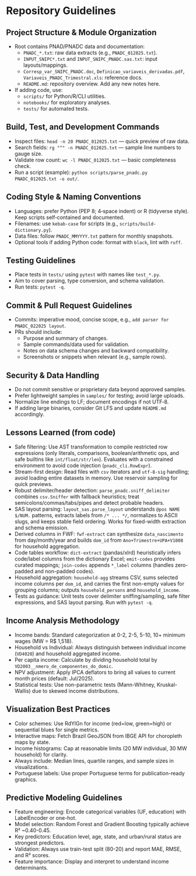 # Repository Guidelines

## Project Structure & Module Organization
- Root contains PNAD/PNADC data and documentation:
  - `PNADC_*.txt`: raw data extracts (e.g., `PNADC_012025.txt`).
  - `INPUT_SNIPC*.txt` and `INPUT_SNIPC_PNADC.sas.txt`: input layouts/mappings.
  - `Corresp_var_SNIPC_PNADC.doc`, `Definicao_variaveis_derivadas.pdf`, `Variaveis_PNADC_Trimestral.xls`: reference docs.
  - `README.md`: repository overview. Add any new notes here.
- If adding code, use:
  - `scripts/` for Python/R/CLI utilities.
  - `notebooks/` for exploratory analyses.
  - `tests/` for automated tests.

## Build, Test, and Development Commands
- Inspect files: `head -n 20 PNADC_012025.txt` — quick preview of raw data.
- Search fields: `rg "^" -n PNADC_012025.txt` — sample line numbers to gauge size.
- Validate row count: `wc -l PNADC_012025.txt` — basic completeness check.
- Run a script (example): `python scripts/parse_pnadc.py PNADC_012025.txt -o out/`.

## Coding Style & Naming Conventions
- Languages: prefer Python (PEP 8; 4‑space indent) or R (tidyverse style). Keep scripts self‑contained and documented.
- Filenames: use `kebab-case` for scripts (e.g., `scripts/build-dictionary.py`).
- Data files: follow `PNADC_MMYYYY.txt` pattern for monthly snapshots.
- Optional tools if adding Python code: format with `black`, lint with `ruff`.

## Testing Guidelines
- Place tests in `tests/` using `pytest` with names like `test_*.py`.
- Aim to cover parsing, type conversion, and schema validation.
- Run tests: `pytest -q`.

## Commit & Pull Request Guidelines
- Commits: imperative mood, concise scope, e.g., `add parser for PNADC_022025 layout`.
- PRs should include:
  - Purpose and summary of changes.
  - Sample commands/data used for validation.
  - Notes on data schema changes and backward compatibility.
  - Screenshots or snippets when relevant (e.g., sample rows).

## Security & Data Handling
- Do not commit sensitive or proprietary data beyond approved samples.
- Prefer lightweight samples in `samples/` for testing; avoid large uploads.
- Normalize line endings to LF; document encodings if not UTF‑8.
- If adding large binaries, consider Git LFS and update `README.md` accordingly.

## Lessons Learned (from code)
- Safe filtering: Use AST transformation to compile restricted row expressions (only literals, comparisons, boolean/arithmetic ops, and safe builtins like `int/float/str/len`). Evaluates with a constrained environment to avoid code injection (`pnadc_cli.RowExpr`).
- Stream-first design: Read files with `csv` iterators and `utf-8-sig` handling; avoid loading entire datasets in memory. Use reservoir sampling for quick previews.
- Robust delimiter/header detection: `parse_pnadc.sniff_delimiter` combines `csv.Sniffer` with fallback heuristics; treat semicolons/commas/tabs/pipes and detect probable headers.
- SAS layout parsing: `layout_sas.parse_layout` understands `@pos NAME $/NUM.` patterns, extracts labels from `/* ... */`, normalizes to ASCII slugs, and keeps stable field ordering. Works for fixed-width extraction and schema emission.
- Derived columns in FWF: `fwf-extract` can synthesize `data_nascimento` from day/month/year and builds `dom_id` from `Ano+Trimestre+UPA+V1008` for household aggregation.
- Code tables workflow: `dict-extract` (pandas/xlrd) heuristically infers code/label columns from the dictionary Excel; `emit-codes` provides curated mappings; `join-codes` appends `*_label` columns (handles zero-padded and non-padded codes).
- Household aggregation: `household-agg` streams CSV, sums selected income columns per `dom_id`, and carries the first non-empty values for grouping columns; outputs `household_persons` and `household_income`.
- Tests as guidance: Unit tests cover delimiter sniffing/sampling, safe filter expressions, and SAS layout parsing. Run with `pytest -q`.

## Income Analysis Methodology
- Income bands: Standard categorization at 0-2, 2-5, 5-10, 10+ minimum wages (MW = R$ 1,518).
- Household vs Individual: Always distinguish between individual income (`VD4020`) and household aggregated income.
- Per capita income: Calculate by dividing household total by `VD2003__nmero_de_componentes_do_domic`.
- NPV adjustment: Apply IPCA deflators to bring all values to current month prices (default: Jul/2025).
- Statistical tests: Use non-parametric tests (Mann-Whitney, Kruskal-Wallis) due to skewed income distributions.

## Visualization Best Practices
- Color schemes: Use RdYlGn for income (red=low, green=high) or sequential blues for single metrics.
- Interactive maps: Fetch Brazil GeoJSON from IBGE API for choropleth maps by state.
- Income histograms: Cap at reasonable limits (20 MW individual, 30 MW household) for clarity.
- Always include: Median lines, quartile ranges, and sample sizes in visualizations.
- Portuguese labels: Use proper Portuguese terms for publication-ready graphics.

## Predictive Modeling Guidelines
- Feature engineering: Encode categorical variables (UF, education) with LabelEncoder or one-hot.
- Model selection: Random Forest and Gradient Boosting typically achieve R² ~0.40-0.45.
- Key predictors: Education level, age, state, and urban/rural status are strongest predictors.
- Validation: Always use train-test split (80-20) and report MAE, RMSE, and R² scores.
- Feature importance: Display and interpret to understand income determinants.
